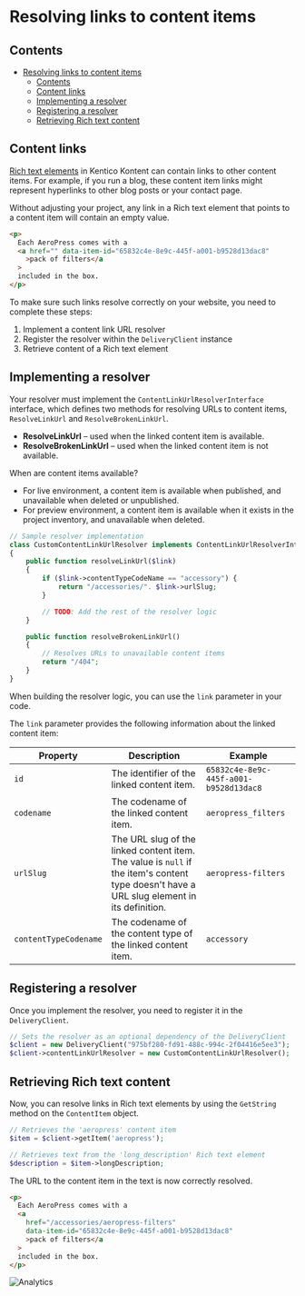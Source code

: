 # Resolving links to content items

## Contents

<!-- TOC -->

- [Resolving links to content items](#resolving-links-to-content-items)
  - [Contents](#contents)
  - [Content links](#content-links)
  - [Implementing a resolver](#implementing-a-resolver)
  - [Registering a resolver](#registering-a-resolver)
  - [Retrieving Rich text content](#retrieving-rich-text-content)

<!-- /TOC -->

## Content links

[Rich text elements](https://developer.kenticocloud.com/reference#content-type-element-object) in Kentico Kontent can contain links to other content items. For example, if you run a blog, these content item links might represent hyperlinks to other blog posts or your contact page.

Without adjusting your project, any link in a Rich text element that points to a content item will contain an empty value.

```html
<p>
  Each AeroPress comes with a
  <a href="" data-item-id="65832c4e-8e9c-445f-a001-b9528d13dac8"
    >pack of filters</a
  >
  included in the box.
</p>
```

To make sure such links resolve correctly on your website, you need to complete these steps:

1. Implement a content link URL resolver
1. Register the resolver within the `DeliveryClient` instance
1. Retrieve content of a Rich text element

## Implementing a resolver

Your resolver must implement the `ContentLinkUrlResolverInterface` interface, which defines two methods for resolving URLs to content items, `ResolveLinkUrl` and `ResolveBrokenLinkUrl`.

- **ResolveLinkUrl** – used when the linked content item is available.
- **ResolveBrokenLinkUrl** – used when the linked content item is not available.

When are content items available?

- For live environment, a content item is available when published, and unavailable when deleted or unpublished.
- For preview environment, a content item is available when it exists in the project inventory, and unavailable when deleted.

```php
// Sample resolver implementation
class CustomContentLinkUrlResolver implements ContentLinkUrlResolverInterface
{
    public function resolveLinkUrl($link)
    {
        if ($link->contentTypeCodeName == "accessory") {
            return "/accessories/". $link->urlSlug;
        }

        // TODO: Add the rest of the resolver logic
    }

    public function resolveBrokenLinkUrl()
    {
        // Resolves URLs to unavailable content items
        return "/404";
    }
}
```

When building the resolver logic, you can use the `link` parameter in your code.

The `link` parameter provides the following information about the linked content item:

| Property              | Description                                                                                                                                | Example                                |
| --------------------- | ------------------------------------------------------------------------------------------------------------------------------------------ | -------------------------------------- |
| `id`                  | The identifier of the linked content item.                                                                                                 | `65832c4e-8e9c-445f-a001-b9528d13dac8` |
| `codename`            | The codename of the linked content item.                                                                                                   | `aeropress_filters`                    |
| `urlSlug`             | The URL slug of the linked content item. The value is `null` if the item's content type doesn't have a URL slug element in its definition. | `aeropress-filters`                    |
| `contentTypeCodename` | The codename of the content type of the linked content item.                                                                               | `accessory`                            |

## Registering a resolver

Once you implement the resolver, you need to register it in the `DeliveryClient`.

```php
// Sets the resolver as an optional dependency of the DeliveryClient
$client = new DeliveryClient("975bf280-fd91-488c-994c-2f04416e5ee3");
$client->contentLinkUrlResolver = new CustomContentLinkUrlResolver();
```

## Retrieving Rich text content

Now, you can resolve links in Rich text elements by using the `GetString` method on the `ContentItem` object.

```php
// Retrieves the 'aeropress' content item
$item = $client->getItem('aeropress');

// Retrieves text from the 'long_description' Rich text element
$description = $item->longDescription;
```

The URL to the content item in the text is now correctly resolved.

```html
<p>
  Each AeroPress comes with a
  <a
    href="/accessories/aeropress-filters"
    data-item-id="65832c4e-8e9c-445f-a001-b9528d13dac8"
    >pack of filters</a
  >
  included in the box.
</p>
```

![Analytics](https://kentico-ga-beacon.azurewebsites.net/api/UA-69014260-4/Kentico/kontent-delivery-sdk-php/wiki/Resolving-links-to-content-items?pixel)
